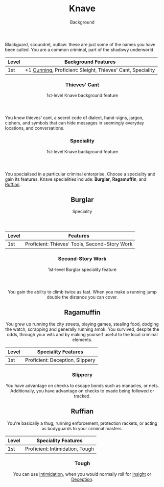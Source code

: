 <header>

# Knave

<p class="subheading">Background</p>

</header>

Blackguard, scoundrel, outlaw: these are just some of the names you have been called. You are a common criminal, part of the shadowy underworld.

| Level             | Background Features    |
| ----------------- | - |
| 1st               | +1 [Cunning](pages/characters/attributes.md?id=cunning), Proficient: Sleight, Thieves' Cant, Speciality |

<header>

### Thieves' Cant

<p class="subheading">1st-level Knave background feature</p>

</header>

You know thieves’ cant, a secret code of dialect, hand-signs, jargon, ciphers, and symbols that can hide messages in seemingly everyday locations, and conversations.

<header>

### Speciality

<p class="subheading">1st-level Knave background feature</p>

</header>

You specialised in a particular criminal enterprise. Choose a speciality and gain its features. Knave specialities include:  **Burglar**, **Ragamuffin**, and [Ruffian](#ruffian).

<header>

<header>

## Burglar

<p class="subheading">Speciality</p>

</header>

| Level             | Features    |
| ----------------- | - |
| 1st               | Proficient: Thieves' Tools, Second-Story Work |

<header>

### Second-Story Work

<p class="subheading">1st-level Burglar speciality feature</p>

</header>

You gain the ability to climb twice as fast. When you make a running jump double the distance you can cover.

## Ragamuffin

You grew up running the city streets, playing games, stealing food, dodging the watch, scrapping and generally running amok. You survived, despite the odds, through your wits and by making yourself useful to the local criminal elements.

| Level             | Speciality Features    |
| ----------------- | - |
| 1st               | Proficient: Deception, Slippery |

### Slippery

You have advantage on checks to escape bonds such as manacles, or nets. Additionally, you have advantage on checks to evade being followed or tracked.

## Ruffian

You're basically a thug, running enforcement, protection rackets, or acting as bodyguards to your criminal masters.

| Level             | Speciality Features    |
| ----------------- | - |
| 1st               | Proficient: Intimidation, Tough |

### Tough

You can use [Intimidation](pages/characters/skills#intimidation), when you would normally roll for [Insight](pages/characters/skills#insight) or [Deception](pages/characters/skills#deception).
